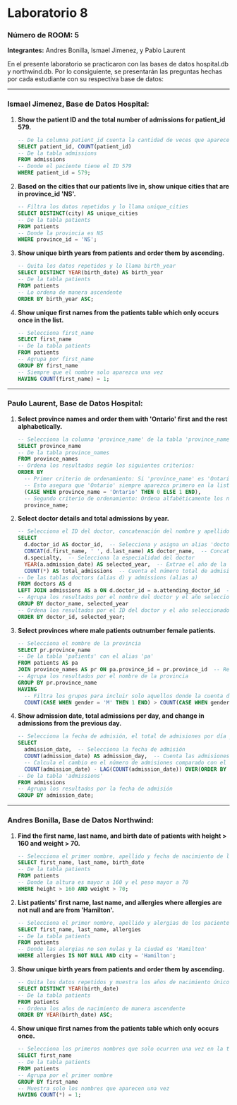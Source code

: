 # Laboratorio 8
### Número de ROOM: 5
**Integrantes:** Andres Bonilla, Ismael Jimenez, y Pablo Laurent

En el presente laboratorio se practicaron con las bases de datos hospital.db y northwind.db. Por lo consiguiente, se presentarán las preguntas hechas por cada estudiante con su respectiva base de datos:

---

### Ismael Jimenez, Base de Datos Hospital:

1. **Show the patient ID and the total number of admissions for patient_id 579.**
    ```sql
    -- De la columna patient_id cuenta la cantidad de veces que aparece el ID 579
    SELECT patient_id, COUNT(patient_id)
    -- De la tabla admissions
    FROM admissions
    -- Donde el paciente tiene el ID 579
    WHERE patient_id = 579;
    ```

2. **Based on the cities that our patients live in, show unique cities that are in province_id 'NS'.**
    ```sql
    -- Filtra los datos repetidos y lo llama unique_cities
    SELECT DISTINCT(city) AS unique_cities
    -- De la tabla patients
    FROM patients
    -- Donde la provincia es NS
    WHERE province_id = 'NS';
    ```

3. **Show unique birth years from patients and order them by ascending.**
    ```sql
    -- Quita los datos repetidos y lo llama birth_year
    SELECT DISTINCT YEAR(birth_date) AS birth_year
    -- De la tabla patients
    FROM patients
    -- Lo ordena de manera ascendente
    ORDER BY birth_year ASC;
    ```

4. **Show unique first names from the patients table which only occurs once in the list.**
    ```sql
    -- Selecciona first_name
    SELECT first_name
    -- De la tabla patients
    FROM patients
    -- Agrupa por first_name
    GROUP BY first_name
    -- Siempre que el nombre solo aparezca una vez
    HAVING COUNT(first_name) = 1;
    ```

---

### Paulo Laurent, Base de Datos Hospital:

1. **Select province names and order them with 'Ontario' first and the rest alphabetically.**
    ```sql
    -- Selecciona la columna 'province_name' de la tabla 'province_names'
    SELECT province_name
    -- De la tabla province_names
    FROM province_names
    -- Ordena los resultados según los siguientes criterios:
    ORDER BY
      -- Primer criterio de ordenamiento: Si 'province_name' es 'Ontario', asigna 0, de lo contrario, asigna 1.
      -- Esto asegura que 'Ontario' siempre aparezca primero en la lista.
      (CASE WHEN province_name = 'Ontario' THEN 0 ELSE 1 END),
      -- Segundo criterio de ordenamiento: Ordena alfabéticamente los nombres de las provincias.
      province_name;
    ```

2. **Select doctor details and total admissions by year.**
    ```sql
    -- Selecciona el ID del doctor, concatenación del nombre y apellido, especialidad, año de la fecha de admisión y el total de admisiones
    SELECT
      d.doctor_id AS doctor_id,  -- Selecciona y asigna un alias 'doctor_id' para el ID del doctor
      CONCAT(d.first_name, ' ', d.last_name) AS doctor_name,  -- Concatena el nombre y apellido del doctor y asigna un alias 'doctor_name'
      d.specialty,  -- Selecciona la especialidad del doctor
      YEAR(a.admission_date) AS selected_year,  -- Extrae el año de la fecha de admisión y asigna un alias 'selected_year'
      COUNT(*) AS total_admissions  -- Cuenta el número total de admisiones y asigna un alias 'total_admissions'
    -- De las tablas doctors (alias d) y admissions (alias a)
    FROM doctors AS d
    LEFT JOIN admissions AS a ON d.doctor_id = a.attending_doctor_id  -- Realiza un LEFT JOIN entre la tabla 'doctors' y 'admissions' usando 'doctor_id'
    -- Agrupa los resultados por el nombre del doctor y el año seleccionado
    GROUP BY doctor_name, selected_year
    -- Ordena los resultados por el ID del doctor y el año seleccionado
    ORDER BY doctor_id, selected_year;
    ```

3. **Select provinces where male patients outnumber female patients.**
    ```sql
    -- Selecciona el nombre de la provincia
    SELECT pr.province_name
    -- De la tabla 'patients' con el alias 'pa'
    FROM patients AS pa
    JOIN province_names AS pr ON pa.province_id = pr.province_id  -- Realiza un JOIN entre 'patients' y 'province_names' usando 'province_id'
    -- Agrupa los resultados por el nombre de la provincia
    GROUP BY pr.province_name
    HAVING
      -- Filtra los grupos para incluir solo aquellos donde la cuenta de pacientes masculinos es mayor que la de pacientes femeninos
      COUNT(CASE WHEN gender = 'M' THEN 1 END) > COUNT(CASE WHEN gender = 'F' THEN 1 END);
    ```

4. **Show admission date, total admissions per day, and change in admissions from the previous day.**
    ```sql
    -- Selecciona la fecha de admisión, el total de admisiones por día y el cambio en el conteo de admisiones respecto al día anterior
    SELECT
      admission_date,  -- Selecciona la fecha de admisión
      COUNT(admission_date) AS admission_day,  -- Cuenta las admisiones por fecha y asigna un alias 'admission_day'
      -- Calcula el cambio en el número de admisiones comparado con el día anterior
      COUNT(admission_date) - LAG(COUNT(admission_date)) OVER(ORDER BY admission_date) AS admission_count_change
    -- De la tabla 'admissions'
    FROM admissions
    -- Agrupa los resultados por la fecha de admisión
    GROUP BY admission_date;
    ```

---

### Andres Bonilla, Base de Datos Northwind:

1. **Find the first name, last name, and birth date of patients with height > 160 and weight > 70.**
    ```sql
    -- Selecciona el primer nombre, apellido y fecha de nacimiento de los pacientes con altura > 160 y peso > 70
    SELECT first_name, last_name, birth_date
    -- De la tabla patients
    FROM patients
    -- Donde la altura es mayor a 160 y el peso mayor a 70
    WHERE height > 160 AND weight > 70;
    ```

2. **List patients' first name, last name, and allergies where allergies are not null and are from 'Hamilton'.**
    ```sql
    -- Selecciona el primer nombre, apellido y alergias de los pacientes donde las alergias no son nulas y son de 'Hamilton'
    SELECT first_name, last_name, allergies
    -- De la tabla patients
    FROM patients
    -- Donde las alergias no son nulas y la ciudad es 'Hamilton'
    WHERE allergies IS NOT NULL AND city = 'Hamilton';
    ```

3. **Show unique birth years from patients and order them by ascending.**
    ```sql
    -- Quita los datos repetidos y muestra los años de nacimiento únicos
    SELECT DISTINCT YEAR(birth_date)
    -- De la tabla patients
    FROM patients
    -- Ordena los años de nacimiento de manera ascendente
    ORDER BY YEAR(birth_date) ASC;
    ```

4. **Show unique first names from the patients table which only occurs once.**
    ```sql
    -- Selecciona los primeros nombres que solo ocurren una vez en la tabla patients
    SELECT first_name
    -- De la tabla patients
    FROM patients
    -- Agrupa por el primer nombre
    GROUP BY first_name
    -- Muestra solo los nombres que aparecen una vez
    HAVING COUNT(*) = 1;
    ```


